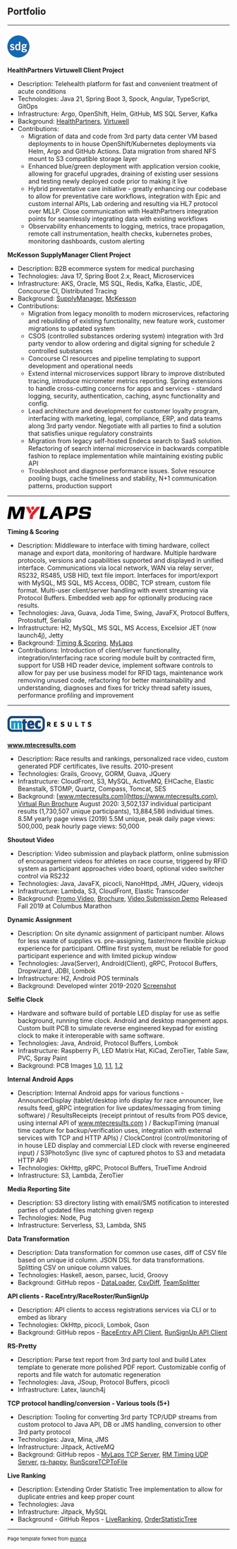 ## Portfolio

---

### [![Solution Design Group](images/logo-sdg.png)](https://www.solutiondesign.com)
**HealthPartners Virtuwell Client Project**
- Description: Telehealth platform for fast and convenient treatment of acute conditions
- Technologies: Java 21, Spring Boot 3, Spock, Angular, TypeScript, GitOps
- Infrastructure: Argo, OpenShift, Helm, GitHub, MS SQL Server, Kafka
- Background: [HealthPartners](https://www.healthpartners.com), [Virtuwell](https://www.virtuwell.com)
- Contributions:
  - Migration of data and code from 3rd party data center VM based deployments to in house OpenShift/Kubernetes deployments via Helm, Argo and GitHub Actions.  Data migration from shared NFS mount to S3 compatible storage layer
  - Enhanced blue/green deployment with application version cookie, allowing for graceful upgrades, draining of existing user sessions and testing newly deployed code prior to making it live
  - Hybrid preventative care initiative - greatly enhancing our codebase to allow for preventative care workflows, integration with Epic and custom internal APIs, Lab ordering and resulting via HL7 protocol over MLLP. Close communication with HealthPartners integration points for seamlessly integrating data with existing workflows
  - Observability enhancements to logging, metrics, trace propagation, remote call instrumentation, health checks, kubernetes probes, monitoring dashboards, custom alerting
  
**McKesson SupplyManager Client Project**
- Description: B2B ecommerce system for medical purchasing
- Technologies: Java 17, Spring Boot 2.x, React, Microservices
- Infrastructure: AKS, Oracle, MS SQL, Redis, Kafka, Elastic, JDE, Concourse CI, Distributed Tracing
- Background: [SupplyManager](https://mms.mckesson.com), [McKesson](https://www.mckesson.com)
- Contributions: 
  - Migration from legacy monolith to modern microservices, refactoring and rebuilding of existing functionality, new feature work, customer migrations to updated system
  - CSOS (controlled substances ordering system) integration with 3rd party vendor to allow ordering and digital signing for schedule 2 controlled substances
  - Concourse CI resources and pipeline templating to support development and operational needs
  - Extend internal microservices support library to improve distributed tracing, introduce micrometer metrics reporting. Spring extensions to handle cross-cutting concerns for apps and services - standard logging, security, authentication, caching, async functionality and config.
  - Lead architecture and development for customer loyalty program, interfacing with marketing, legal, compliance, ERP, and data teams along 3rd party vendor.  Negotiate with all parties to find a solution that satisfies unique regulatory constraints
  - Migration from legacy self-hosted Endeca search to SaaS solution. Refactoring of search internal microservice in backwards compatible fashion to replace implementation while maintaining existing public API 
  - Troubleshoot and diagnose performance issues.  Solve resource pooling bugs, cache timeliness and stability, N+1 communication patterns, production support

---

### [![MyLaps](images/logo-mylaps.png)](https://www.mylaps.com)

**Timing & Scoring**
- Description: Middleware to interface with timing hardware, collect manage and export data, monitoring of hardware.  Multiple hardware protocols, versions and capabilities supported and displayed in unified interface.  Communications via local network, WAN via relay server, RS232, RS485, USB HID, text file import.  Interfaces for import/export with MySQL, MS SQL, MS Access, ODBC, TCP stream, custom file format.  Multi-user client/server handling with event streaming via Protocol Buffers.  Embedded web app for optionally producing race results.
- Technologies: Java, Guava, Joda Time, Swing, JavaFX, Protocol Buffers, Protostuff, Serialio
- Infrastructure: H2, MySQL, MS SQL, MS Access, Excelsior JET (now launch4j), Jetty
- Background: [Timing & Scoring](https://www.mylaps.com/timing-scoring-software/), [MyLaps](https://www.mylaps.com)
- Contributions: Introduction of client/server functionality, integration/interfacing race scoring module built by contracted firm, support for USB HID reader device, implement software controls to allow for pay per use business model for RFID tags, maintenance work removing unused code, refactoring for better maintainability and understanding, diagnoses and fixes for tricky thread safety issues, performance profiling and improvement

---

### [![Mtec Results](images/logo-mtec.png)](https://www.mtectiming.com)

**www.mtecresults.com**
- Description: Race results and rankings, personalized race video, custom generated PDF certificates, live results.  2010-present
- Technologies: Grails, Groovy, GORM, Guava, JQuery
- Infrastructure: CloudFront, S3, MySQL, ActiveMQ, EHCache, Elastic Beanstalk, STOMP, Quartz, Compass, Tomcat, SES
- Background: [www.mtecresults.com](https://www.mtecresults.com), [Virtual Run Brochure](https://www.mtectiming.com/archive/MtecResults-Virtual.pdf) August 2020: 3,502,137 individual participant results (1,730,507 unique participants), 13,884,586 individual times.
	8.5M yearly page views (2019) 5.5M unique, peak daily page views: 500,000, peak hourly page views: 50,000

**Shoutout Video**
- Description: Video submission and playback platform, online submission of encouragement videos for athletes on race course, triggered by RFID system as participant approaches video board, optional video switcher control via RS232
- Technologies: Java, JavaFX, picocli, NanoHttpd, JMH, JQuery, videojs
- Infrastructure: Lambda, S3, CloudFront, Elastic Transcoder
- Background: [Promo Video](https://www.mtectiming.com/shoutout.html), [Brochure](https://www.mtectiming.com/archive/Spring_Brochure_2020.pdf), [Video Submission Demo](https://www.mtectiming.com/ShoutoutVideo/Demo/VideoUpload.html)  Released Fall 2019 at Columbus Marathon

**Dynamic Assignment**
- Description: On site dynamic assignment of participant number.  Allows for less waste of supplies vs. pre-assigning, faster/more flexible pickup experience for participant.  Offline first system, must be reliable for good participant experience and with limited pickup window
- Technologies: Java(Server), Android(Client), gRPC, Protocol Buffers, Dropwizard, JDBI, Lombok
- Infrastructure: H2, Android POS terminals
- Background: Developed winter 2019-2020 [Screenshot](images/app-screenshots/dynamic.png)

**Selfie Clock**
- Hardware and software build of portable LED display for use as selfie background, running time clock.  Android and desktop mangement apps.  Custom built PCB to simulate reverse engineered keypad for existing clock to make it interoperable with same software.
- Technologies: Java, Android, Protocol Buffers, Lombok
- Infrastructure: Raspberry Pi, LED Matrix Hat, KiCad, ZeroTier, Table Saw, PVC, Spray Paint
- Background: PCB Images [1.0](images/clockcontrol-pcb/pcb0.jpg), [1.1](images/clockcontrol-pcb/pcb1.jpg), [1.2](images/clockcontrol-pcb/pcb2.jpg)

**Internal Android Apps**
- Description: Internal Android apps for various functions - AnnouncerDisplay (tablet/desktop info display for race announcer, live results feed, gRPC integration for live updates/messaging from timing software) / ResultsReceipts (receipt printout of results from POS device, using internal API of www.mtecresults.com ) / BackupTiming (manual time capture for backup/verification uses, integration with external services with TCP and HTTP APIs) / ClockControl (control/monitoring of in house LED display and commercial LED clock with reverse engineered input) / S3PhotoSync (live sync of captured photos to S3 and metadata HTTP API)
- Technologies: OkHttp, gRPC, Protocol Buffers, TrueTime Android
- Infrastructure: S3, Lambda, ZeroTier

**Media Reporting Site**
- Description: S3 directory listing with email/SMS notification to interested parties of updated files matching given regexp
- Technologies: Node, Pug
- Infrastructure: Serverless, S3, Lambda, SNS

**Data Transformation**
- Description: Data transformation for common use cases, diff of CSV file based on unique id column. JSON DSL for data transformations. Splitting CSV on unique column values.
- Technologies: Haskell, aeson, parsec, lucid, Groovy
- Background: GitHub repos - [DataLoader](https://github.com/cmagnuson/DataLoader), [CsvDiff](https://github.com/cmagnuson/CsvDiff), [TeamSplitter](https://github.com/cmagnuson/TeamSplitter)

**API clients - RaceEntry/RaceRoster/RunSignUp**
- Description: API clients to access registrations services via CLI or to embed as library
- Technologies: OkHttp, picocli, Lombok, Gson
- Background: GitHub repos - [RaceEntry API Client](https://github.com/cmagnuson/raceentry-api-client), [RunSignUp API Client](https://github.com/cmagnuson/runsignup-api-client)

**RS-Pretty**
- Description: Parse text report from 3rd party tool and build Latex template to generate more polished PDF report.  Customizable config of reports and file watch for automatic regeneration
- Technologies: Java, JSoup, Protocol Buffers, picocli
- Infrastructure: Latex, launch4j

**TCP protocol handling/conversion - Various tools (5+)**
- Description: Tooling for converting 3rd party TCP/UDP streams from custom protocol to Java API, DB or JMS handling, conversion to other 3rd party protocol
- Technologies: Java, Mina, JMS
- Infrastructure: Jitpack, ActiveMQ
- Background: GitHub repos - [MyLaps TCP Server](https://github.com/cmagnuson/mylaps-tcp-server), [RM Timing UDP Server](https://github.com/cmagnuson/rm-timing-udp-server), [rs-happy](https://github.com/cmagnuson/rs-happy), [RunScoreTCPToFile](https://github.com/cmagnuson/RunScoreTCPToFile)

**Live Ranking**
- Description:	Extending Order Statistic Tree implementation to allow for duplicate entries and keep proper count
- Technologies: Java
- Infrastructure: Jitpack, MySQL
- Background - GitHub Repos - [LiveRanking](https://github.com/cmagnuson/LiveRanking), [OrderStatisticTree](https://github.com/cmagnuson/OrderStatisticTree)

---
<p style="font-size:11px">Page template forked from <a href="https://github.com/evanca/quick-portfolio">evanca</a></p>
<!-- Remove above link if you don't want to attibute -->
